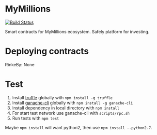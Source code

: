 # MyMillions

[![Build Status](https://travis-ci.org/MyMillionsETH/MyMillionsETH.svg?branch=develop)](https://travis-ci.org/MyMillionsETH/MyMillionsETH)

Smart contracts for MyMillions ecosystem.
Safely platform for investing.

# Deploying contracts

RinkeBy: None
<!-- [](https://rinkeby.etherscan.io/address/) -->

# Test
1. Install [truffle](http://truffleframework.com) globally with `npm install -g truffle`
2. Install [ganache-cli](https://github.com/trufflesuite/ganache-cli) globally with `npm install -g ganache-cli`
3. Install dependency in local directory with `npm install`
4. For start test network use ganache-cli with `scripts/rpc.sh`
5. Run tests with `npm test`

Maybe `npm install` will want python2, then use `npm install --python2.7`.
